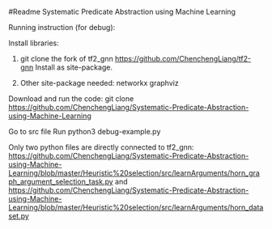 #Readme
Systematic Predicate Abstraction using Machine Learning

Running instruction (for debug):

Install libraries:
1. git clone the fork of tf2_gnn
https://github.com/ChenchengLiang/tf2-gnn
Install as site-package.

2. Other site-package needed: 
networkx
graphviz

Download and run the code:
git clone https://github.com/ChenchengLiang/Systematic-Predicate-Abstraction-using-Machine-Learning

Go to src file 
Run python3 debug-example.py


Only two python files are directly connected to tf2_gnn:
https://github.com/ChenchengLiang/Systematic-Predicate-Abstraction-using-Machine-Learning/blob/master/Heuristic%20selection/src/learnArguments/horn_graph_argument_selection_task.py
and
https://github.com/ChenchengLiang/Systematic-Predicate-Abstraction-using-Machine-Learning/blob/master/Heuristic%20selection/src/learnArguments/horn_dataset.py

